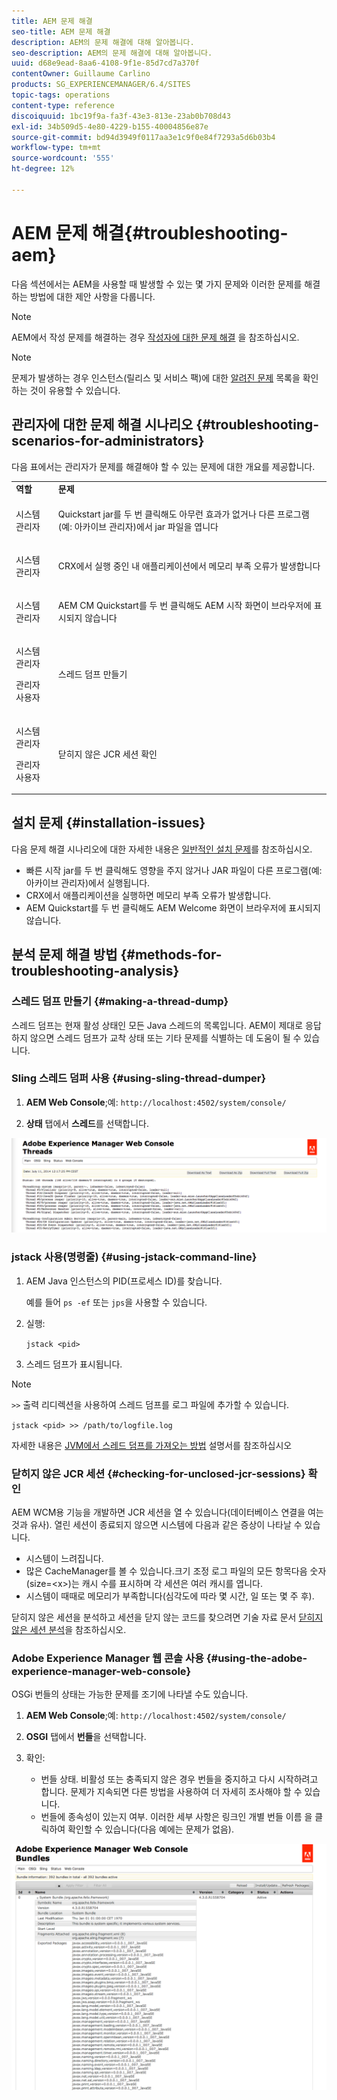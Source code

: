```yaml
---
title: AEM 문제 해결
seo-title: AEM 문제 해결
description: AEM의 문제 해결에 대해 알아봅니다.
seo-description: AEM의 문제 해결에 대해 알아봅니다.
uuid: d68e9ead-8aa6-4108-9f1e-85d7cd7a370f
contentOwner: Guillaume Carlino
products: SG_EXPERIENCEMANAGER/6.4/SITES
topic-tags: operations
content-type: reference
discoiquuid: 1bc19f9a-fa3f-43e3-813e-23ab0b708d43
exl-id: 34b509d5-4e80-4229-b155-40004856e87e
source-git-commit: bd94d3949f0117aa3e1c9f0e84f7293a5d6b03b4
workflow-type: tm+mt
source-wordcount: '555'
ht-degree: 12%

---
```


# AEM 문제 해결{#troubleshooting-aem}

다음 섹션에서는 AEM을 사용할 때 발생할 수 있는 몇 가지 문제와 이러한 문제를 해결하는 방법에 대한 제안 사항을 다룹니다.

>[!NOTE]
>
>AEM에서 작성 문제를 해결하는 경우 [작성자에 대한 문제 해결](/help/sites-authoring/troubleshooting.md) 을 참조하십시오.

>[!NOTE]
>
>문제가 발생하는 경우 인스턴스(릴리스 및 서비스 팩)에 대한 [알려진 문제](/help/release-notes/known-issues.md) 목록을 확인하는 것이 유용할 수 있습니다.

## 관리자에 대한 문제 해결 시나리오 {#troubleshooting-scenarios-for-administrators}

다음 표에서는 관리자가 문제를 해결해야 할 수 있는 문제에 대한 개요를 제공합니다.

<table> 
 <tbody> 
  <tr> 
   <td><strong>역할</strong></td> 
   <td><strong>문제 </strong></td> 
  </tr> 
  <tr> 
   <td>시스템 관리자</td> 
   <td><p>Quickstart jar를 두 번 클릭해도 아무런 효과가 없거나 다른 프로그램(예: 아카이브 관리자)에서 jar 파일을 엽니다</p> </td> 
  </tr> 
  <tr> 
   <td><p>시스템 관리자</p> </td> 
   <td><p>CRX에서 실행 중인 내 애플리케이션에서 메모리 부족 오류가 발생합니다</p> </td> 
  </tr> 
  <tr> 
   <td><p>시스템 관리자</p> </td> 
   <td><p>AEM CM Quickstart를 두 번 클릭해도 AEM 시작 화면이 브라우저에 표시되지 않습니다</p> </td> 
  </tr> 
  <tr> 
   <td><p>시스템 관리자</p> <p>관리자 사용자</p> </td> 
   <td><p>스레드 덤프 만들기</p> </td> 
  </tr> 
  <tr> 
   <td><p>시스템 관리자</p> <p>관리자 사용자</p> </td> 
   <td><p>닫히지 않은 JCR 세션 확인</p> </td> 
  </tr> 
 </tbody> 
</table>

## 설치 문제 {#installation-issues}

다음 문제 해결 시나리오에 대한 자세한 내용은 [일반적인 설치 문제](/help/sites-deploying/troubleshooting.md#common-installation-issues)를 참조하십시오.

* 빠른 시작 jar를 두 번 클릭해도 영향을 주지 않거나 JAR 파일이 다른 프로그램(예: 아카이브 관리자)에서 실행됩니다.
* CRX에서 애플리케이션을 실행하면 메모리 부족 오류가 발생합니다.
* AEM Quickstart를 두 번 클릭해도 AEM Welcome 화면이 브라우저에 표시되지 않습니다.

## 분석 문제 해결 방법 {#methods-for-troubleshooting-analysis}

### 스레드 덤프 만들기 {#making-a-thread-dump}

스레드 덤프는 현재 활성 상태인 모든 Java 스레드의 목록입니다. AEM이 제대로 응답하지 않으면 스레드 덤프가 교착 상태 또는 기타 문제를 식별하는 데 도움이 될 수 있습니다.

### Sling 스레드 덤퍼 사용 {#using-sling-thread-dumper}

1. **AEM Web Console**;예: `http://localhost:4502/system/console/`

1. **상태** 탭에서 **스레드**&#x200B;를 선택합니다.

![screen_shot_2012-02-13at43925pm](assets/screen_shot_2012-02-13at43925pm.png)

### jstack 사용(명령줄) {#using-jstack-command-line}

1. AEM Java 인스턴스의 PID(프로세스 ID)를 찾습니다.

   예를 들어 `ps -ef` 또는 `jps`을 사용할 수 있습니다.

1. 실행:

   `jstack <pid>`

1. 스레드 덤프가 표시됩니다.

>[!NOTE]
>
>`>>` 출력 리디렉션을 사용하여 스레드 덤프를 로그 파일에 추가할 수 있습니다.
>
>`jstack <pid> >> /path/to/logfile.log`

자세한 내용은 [JVM에서 스레드 덤프를 가져오는 방법](https://helpx.adobe.com/cq/kb/TakeThreadDump.html) 설명서를 참조하십시오

### 닫히지 않은 JCR 세션 {#checking-for-unclosed-jcr-sessions} 확인

AEM WCM용 기능을 개발하면 JCR 세션을 열 수 있습니다(데이터베이스 연결을 여는 것과 유사). 열린 세션이 종료되지 않으면 시스템에 다음과 같은 증상이 나타날 수 있습니다.

* 시스템이 느려집니다.
* 많은 CacheManager를 볼 수 있습니다.크기 조정 로그 파일의 모든 항목다음 숫자(size=&lt;x>)는 캐시 수를 표시하며 각 세션은 여러 캐시를 엽니다.
* 시스템이 때때로 메모리가 부족합니다(심각도에 따라 몇 시간, 일 또는 몇 주 후).

닫히지 않은 세션을 분석하고 세션을 닫지 않는 코드를 찾으려면 기술 자료 문서 [닫히지 않은 세션 분석](https://helpx.adobe.com/crx/kb/AnalyzeUnclosedSessions.html)을 참조하십시오.

### Adobe Experience Manager 웹 콘솔 사용 {#using-the-adobe-experience-manager-web-console}

OSGi 번들의 상태는 가능한 문제를 조기에 나타낼 수도 있습니다.

1. **AEM Web Console**;예: `http://localhost:4502/system/console/`

1. **OSGI** 탭에서 **번들**&#x200B;을 선택합니다.

1. 확인:

   * 번들 상태. 비활성 또는 충족되지 않은 경우 번들을 중지하고 다시 시작하려고 합니다. 문제가 지속되면 다른 방법을 사용하여 더 자세히 조사해야 할 수 있습니다.
   * 번들에 종속성이 있는지 여부. 이러한 세부 사항은 링크인 개별 번들 이름 을 클릭하여 확인할 수 있습니다(다음 예에는 문제가 없음).

![screen_shot_2012-02-13at44706pm](assets/screen_shot_2012-02-13at44706pm.png)

